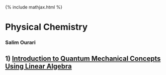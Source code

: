 {% include mathjax.html %}

#     **Physical Chemistry** 

### Salim Ourari

## $1)$ [Introduction to Quantum Mechanical Concepts Using Linear Algebra](/Introduction.md)

